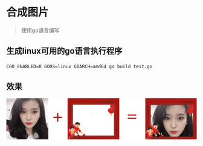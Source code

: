 # 合成图片
> 使用go语言编写


## 生成linux可用的go语言执行程序

`CGO_ENABLED=0 GOOS=linux GOARCH=amd64 go build test.go`

## 效果
![](../doc/h.jpg)